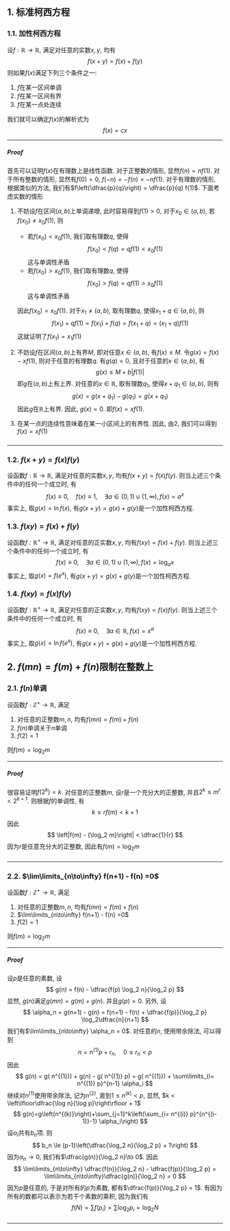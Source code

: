 ## 1. 标准柯西方程
### 1.1. 加性柯西方程
设$f:\mathbb{R}\to \mathbb{R}$, 满足对任意的实数$x, y$, 均有
$$
f(x+y)  = f(x) + f(y)
$$
则如果$f(x)$满足下列三个条件之一: 
1. $f$在某一区间单调
2. $f$在某一区间有界
3. $f$在某一点处连续

我们就可以确定$f(x)$的解析式为
$$
f(x) = cx
$$
___
##### Proof
首先可以证明$f(x)$在有理数上是线性函数. 对于正整数的情形, 显然$f(n) = nf(1)$. 对于所有整数的情形, 显然有$f(0) = 0$, $f(-n) = -f(n) = -nf(1)$. 对于有理数的情形, 根据类似的方法, 我们有$f\left(\dfrac{p}{q}\right) = \dfrac{p}{q} f(1)$. 下面考虑实数的情形
1. 不妨设$f$在区间$(a, b)$上单调递增, 此时容易得到$f(1)>0$, 对于$x_0\in (a, b)$, 若$f(x_0)\neq x_0 f(1)$, 则
   - 若$f(x_0)< x_0f(1)$, 我们取有理数$q$, 使得
     $$
     f(x_0)< f(q)  = qf(1)< x_0f(1)
     $$
     这与单调性矛盾
   - 若$f(x_0)> x_0f(1)$, 我们取有理数$q$, 使得
     $$
     f(x_0) > f(q)  = qf(1)> x_0f(1)
     $$
     这与单调性矛盾
    
    因此$f(x_0) = x_0f(1)$. 对于$x_1\neq (a, b)$, 取有理数$q$, 使得$x_1+ q\in (a, b)$, 则
    $$
    f(x_1) + qf(1) = f(x_1) + f(q) = f(x_1+q) = (x_1+q)f(1)
    $$
    这就证明了$f(x_1) = x_1f(1)$
2. 不妨设$f$在区间$(a, b)$上有界$M$, 即对任意$x\in (a, b)$, 有$f(x)\le M$. 
   令$g(x) = f(x) - xf(1)$, 则对于任意的有理数$q$. 有$g(q) = 0$, 且对于任意的$x\in (a, b)$, 有
   $$
   g(x) \le M + b|f(1)|
   $$
   即$g$在$(a, b)$上有上界. 对任意的$x\in \mathbb{R}$, 取有理数$q_1$, 使得$x+q_1\in (a, b)$, 则有
   $$
   g(x) = g(x+q_1) - g(q_1) = g(x+q_1)
   $$
   因此$g$在$\mathbb{R}$上有界. 因此, $g(x)=0$. 即$f(x) = xf(1)$. 
3. 在某一点的连续性意味着在某一小区间上的有界性. 因此, 由2, 我们可以得到$f(x) = xf(1)$
#####
___

### 1.2. $f(x+y) = f(x)f(y)$
设函数$f: \mathbb{R}\to \mathbb{R}$, 满足对任意的实数$x, y$, 均有$f(x+y)= f(x)f(y)$. 则当上述三个条件中的任何一个成立时, 有
$$
f(x)\equiv 0,\quad  f(x)\equiv 1, \quad \exists a\in (0,1 )\cup (1, \infty), f(x) = a^x
$$
事实上, 取$g(x) = \ln f(x)$, 有$g(x+y) = g(x)+g(y)$是一个加性柯西方程. 

### 1.3. $f(xy) = f(x)+ f(y)$
设函数$f: \mathbb{R}^+\to \mathbb{R}$, 满足对任意的正实数$x, y$, 均有$f(xy)= f(x)+f(y)$. 则当上述三个条件中的任何一个成立时, 有
$$
f(x)\equiv 0,\quad  \exists a\in (0,1 )\cup (1, \infty), f(x) = \log_a x
$$
事实上, 取$g(x) = f(e^x)$, 有$g(x+y) = g(x)+g(y)$是一个加性柯西方程. 

### 1.4. $f(xy) = f(x)f(y)$
设函数$f: \mathbb{R}^+\to \mathbb{R}$, 满足对任意的正实数$x, y$, 均有$f(xy)= f(x)f(y)$. 则当上述三个条件中的任何一个成立时, 有
$$
f(x)\equiv 0,\quad  \exists a\in \mathbb{R}, f(x) = x^a
$$
事实上, 取$g(x) = \ln f(e^x)$, 有$g(x+y) = g(x)+g(y)$是一个加性柯西方程. 

## 2. $f(mn) = f(m)+ f(n)$限制在整数上
### 2.1. $f(n)$单调
设函数$f: \mathbb{Z}^+\to \mathbb{R}$, 满足
1. 对任意的正整数$m, n$, 均有$f(mn)= f(m)+f(n)$
2. $f(n)$单调关于$n$单调
3. $f(2)=1$

则$f(m) = \log_2m$
___
##### Proof
很容易证明$f(2^k) = k$. 对任意的正整数$m$, 设$r$是一个充分大的正整数, 并且$2^k\le m^r < 2^{k+1}$. 则根据$f$的单调性, 有
$$
k \le r f(m) < k+1
$$
因此
$$
\left|f(m) - {\log_2 m}\right| < \dfrac{1}{r}
$$
因为$r$是任意充分大的正整数, 因此有$f(m) = \log_2 m$
#####
___

### 2.2. $\lim\limits_{n\to\infty} f(n+1) - f(n) =0$
设函数$f: \mathbb{Z}^+\to \mathbb{R}$, 满足
1. 对任意的正整数$m, n$, 均有$f(mn)= f(m)+f(n)$
2. $\lim\limits_{n\to\infty} f(n+1) - f(n) =0$
3. $f(2)=1$

则$f(m) = \log_2m$
___
##### Proof
设$p$是任意的素数, 设
$$
g(n) = f(n) - \dfrac{f(p) \log_2 n}{\log_2 p}
$$
显然, $g(n)$满足$g(mn) = g(m)+ g(n)$. 并且$g(p)=0$. 另外, 设
$$
\alpha_n = g(n+1) - g(n) = f(n+1) - f(n) + \dfrac{f(p)}{\log_2 p} \log_2\dfrac{n}{n+1}
$$
我们有$\lim\limits_{n\to\infty} \alpha_n = 0$. 对任意的$n$, 使用带余除法, 可以得到
$$
n = n^{(1)} p + r_n, \quad 0\le r_n < p
$$
因此
$$
g(n) = g( n^{(1)}) + g(n) - g( n^{(1)} p) = g( n^{(1)}) + \sum\limits_{i= n^{(1)} p}^{n-1} \alpha_i 
$$
继续对$n^{(1)}$使用带余除法, 记为$n^{(2)}$, 直到$1\le n^{(k)}< p$, 显然, $k < \left\lfloor\dfrac{\log n}{\log p}\right\rfloor + 1$
$$
g(n)=g\left(n^{(k)}\right)+\sum_{j=1}^k\left(\sum_{i= n^{(i)} p}^{n^{(i-1)}-1} \alpha_i\right)
$$ 
设$\alpha_i$共有$b_n$项. 则
$$
b_n \le (p-1)\left(\dfrac{\log_2 n}{\log_2 p} + 1\right) 
$$
因为$\alpha_n\to 0$, 我们有$\dfrac{g(n)}{\log_2 n}\to 0$. 因此
$$
\lim\limits_{n\to\infty} \dfrac{f(n)}{\log_2 n} - \dfrac{f(p)}{\log_2 p} = \lim\limits_{n\to\infty}\dfrac{g(n)}{\log_2 n} = 0
$$
因为$p$是任意的, 于是对所有的$p$为素数, 都有$\dfrac{f(p)}{\log_2 p} = 1$. 有因为所有的数都可以表示为若干个素数的乘积, 因为我们有
$$
f(N) = \sum f(p_i) = \sum \log_2 p_i = \log_2 N
$$

#####
____